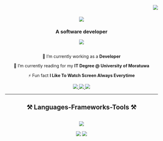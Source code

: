 <img align="right" src="https://visitor-badge.laobi.icu/badge?page_id=Ramosh99.Ramosh99" />

<h1 align="center">
    <img src="https://readme-typing-svg.herokuapp.com/?font=Righteous&size=35&center=true&vCenter=true&width=500&height=70&duration=4000&lines=Hi+There!+👋;+I'm+Yasiru+Ramosh!;" />
</h1>

<h3 align="center">A software developer</h3>
<div align="center" style="width:100px,height:100px">   <img src="https://github.com/Ramosh99/Ramosh99/assets/108927477/076dc152-c344-4342-b53f-1b75edd11b09" /> </div>


<br/>

<div align="center">
 
 🔭 I’m currently working as a **Developer**
 
 🌱 I’m currently reading for my **IT Degree @ University of Moratuwa**


⚡ Fun fact **I Like To Watch Screen Always Everytime**

 </div>
 
<div align="center">
  <a href="mailto:brocom727@gmail.com">
    <img src="https://img.shields.io/badge/Gmail-333333?style=for-the-badge&logo=gmail&logoColor=red" />
  </a>
  <a href="https://yasiruramosh.vercel.app/">
    <img src="https://img.shields.io/badge/portfolio-8A2BE2?style=for-the-badge&logo=google-chrome&logoColor=white" />
  </a>
  <a href="https://linkedin.com/in/yasiru-ramosh-577377240" target="_blank">
    <img src="https://img.shields.io/badge/LinkedIn-0077B5?style=for-the-badge&logo=linkedin&logoColor=white" />
  </a>
</div>


 <hr/>
 
<h2 align="center">⚒️ Languages-Frameworks-Tools ⚒️</h2>
<br/>

<div align="center">
      <img src="https://github.com/Ramosh99/Ramosh99/assets/108927477/a059bf77-2f0b-421c-9b49-5cac383526ef" /> 
</div>
<br/>
<div align="center">
    <img src="https://skillicons.dev/icons?i=react,bootstrap,materialui,ps,html,css,vscode,github,figma,tailwind,git,js,blender,cs,flask" />
    <img src="https://skillicons.dev/icons?i=django,python,javascript,c,java,nextjs,mysql,dotnet,postman,powershell,visualstudio,vite,nextjs" /><br>
</div>





